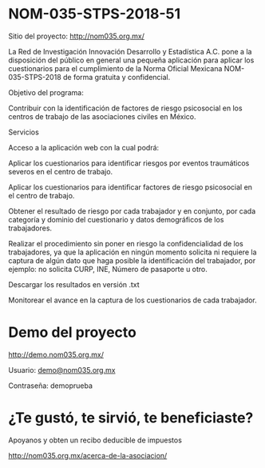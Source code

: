 # NOM-035-STPS-2018-51

Sitio del proyecto: http://nom035.org.mx/

La Red de Investigación Innovación Desarrollo y Estadística A.C. pone a la disposición del público en general una pequeña aplicación para aplicar los cuestionarios para el cumplimiento de la Norma Oficial Mexicana NOM-035-STPS-2018 de forma gratuita y confidencial.

Objetivo del programa:

Contribuir con la identificación de factores de riesgo psicosocial en los centros de trabajo de las asociaciones civiles en México.

Servicios

Acceso a la aplicación web con la cual podrá:

Aplicar los cuestionarios para identificar riesgos por eventos traumáticos severos en el centro de trabajo.

Aplicar los cuestionarios para identificar factores de riesgo psicosocial en el centro de trabajo.

Obtener el resultado de riesgo por cada trabajador y en conjunto, por cada categoría y dominio del cuestionario y datos demográficos de los trabajadores.

Realizar el procedimiento sin poner en riesgo la confidencialidad de los trabajadores, ya que la aplicación en ningún momento solicita ni requiere la captura de algún dato que haga posible la identificación del trabajador, por ejemplo: no solicita CURP, INE, Número de pasaporte u otro.

Descargar los resultados en versión .txt

Monitorear el avance en la captura de los cuestionarios de cada trabajador.

# Demo del proyecto

http://demo.nom035.org.mx/

Usuario: demo@nom035.org.mx

Contraseña: demoprueba
# ¿Te gustó, te sirvió, te beneficiaste?

Apoyanos y obten un recibo deducible de impuestos

http://nom035.org.mx/acerca-de-la-asociacion/


